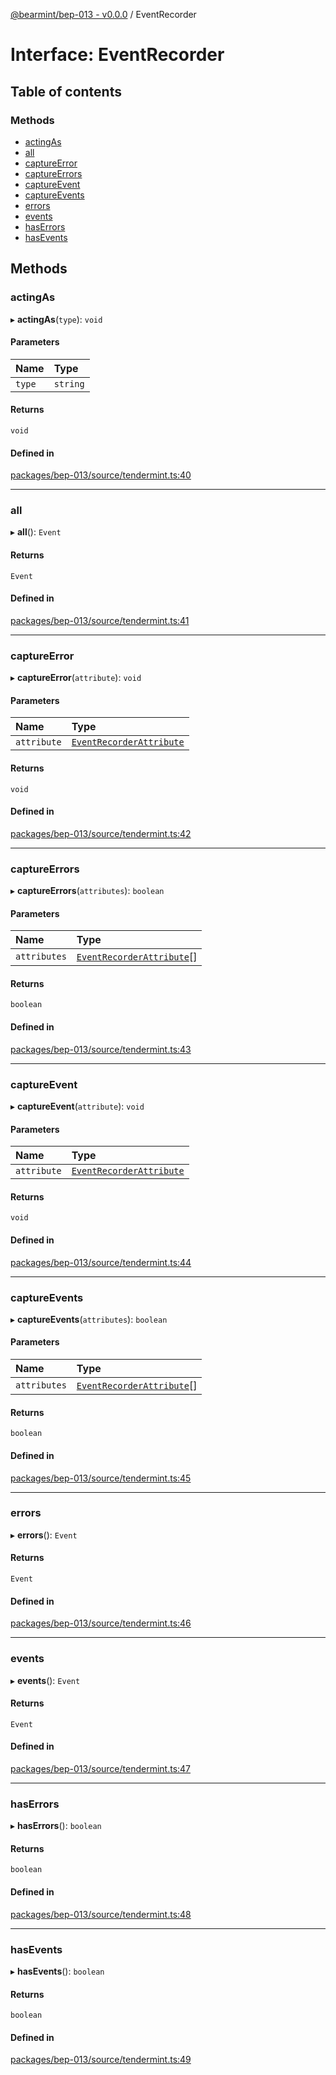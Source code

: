 [@bearmint/bep-013 - v0.0.0](../README.md) / EventRecorder

# Interface: EventRecorder

## Table of contents

### Methods

- [actingAs](EventRecorder.md#actingas)
- [all](EventRecorder.md#all)
- [captureError](EventRecorder.md#captureerror)
- [captureErrors](EventRecorder.md#captureerrors)
- [captureEvent](EventRecorder.md#captureevent)
- [captureEvents](EventRecorder.md#captureevents)
- [errors](EventRecorder.md#errors)
- [events](EventRecorder.md#events)
- [hasErrors](EventRecorder.md#haserrors)
- [hasEvents](EventRecorder.md#hasevents)

## Methods

### actingAs

▸ **actingAs**(`type`): `void`

#### Parameters

| Name | Type |
| :------ | :------ |
| `type` | `string` |

#### Returns

`void`

#### Defined in

[packages/bep-013/source/tendermint.ts:40](https://github.com/bearmint/bearmint/blob/main/packages/bep-013/source/tendermint.ts#L40)

___

### all

▸ **all**(): `Event`

#### Returns

`Event`

#### Defined in

[packages/bep-013/source/tendermint.ts:41](https://github.com/bearmint/bearmint/blob/main/packages/bep-013/source/tendermint.ts#L41)

___

### captureError

▸ **captureError**(`attribute`): `void`

#### Parameters

| Name | Type |
| :------ | :------ |
| `attribute` | [`EventRecorderAttribute`](EventRecorderAttribute.md) |

#### Returns

`void`

#### Defined in

[packages/bep-013/source/tendermint.ts:42](https://github.com/bearmint/bearmint/blob/main/packages/bep-013/source/tendermint.ts#L42)

___

### captureErrors

▸ **captureErrors**(`attributes`): `boolean`

#### Parameters

| Name | Type |
| :------ | :------ |
| `attributes` | [`EventRecorderAttribute`](EventRecorderAttribute.md)[] |

#### Returns

`boolean`

#### Defined in

[packages/bep-013/source/tendermint.ts:43](https://github.com/bearmint/bearmint/blob/main/packages/bep-013/source/tendermint.ts#L43)

___

### captureEvent

▸ **captureEvent**(`attribute`): `void`

#### Parameters

| Name | Type |
| :------ | :------ |
| `attribute` | [`EventRecorderAttribute`](EventRecorderAttribute.md) |

#### Returns

`void`

#### Defined in

[packages/bep-013/source/tendermint.ts:44](https://github.com/bearmint/bearmint/blob/main/packages/bep-013/source/tendermint.ts#L44)

___

### captureEvents

▸ **captureEvents**(`attributes`): `boolean`

#### Parameters

| Name | Type |
| :------ | :------ |
| `attributes` | [`EventRecorderAttribute`](EventRecorderAttribute.md)[] |

#### Returns

`boolean`

#### Defined in

[packages/bep-013/source/tendermint.ts:45](https://github.com/bearmint/bearmint/blob/main/packages/bep-013/source/tendermint.ts#L45)

___

### errors

▸ **errors**(): `Event`

#### Returns

`Event`

#### Defined in

[packages/bep-013/source/tendermint.ts:46](https://github.com/bearmint/bearmint/blob/main/packages/bep-013/source/tendermint.ts#L46)

___

### events

▸ **events**(): `Event`

#### Returns

`Event`

#### Defined in

[packages/bep-013/source/tendermint.ts:47](https://github.com/bearmint/bearmint/blob/main/packages/bep-013/source/tendermint.ts#L47)

___

### hasErrors

▸ **hasErrors**(): `boolean`

#### Returns

`boolean`

#### Defined in

[packages/bep-013/source/tendermint.ts:48](https://github.com/bearmint/bearmint/blob/main/packages/bep-013/source/tendermint.ts#L48)

___

### hasEvents

▸ **hasEvents**(): `boolean`

#### Returns

`boolean`

#### Defined in

[packages/bep-013/source/tendermint.ts:49](https://github.com/bearmint/bearmint/blob/main/packages/bep-013/source/tendermint.ts#L49)

